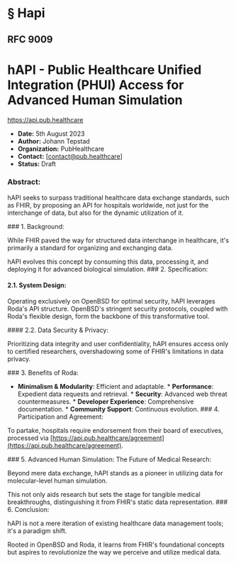 # § Hapi

## RFC 9009
# hAPI - Public Healthcare Unified Integration (PHUI) Access for Advanced Human Simulation
https://api.pub.healthcare

- **Date:** 5th August 2023
- **Author:** Johann Tepstad
- **Organization:** PubHealthcare
- **Contact:** [contact@pub.healthcare]
- **Status:** Draft

### Abstract:
<!-- TODO: Fix heading hierarchy - level 3 after level 1 -->

hAPI seeks to surpass traditional healthcare data exchange standards, such as FHIR, by proposing an API for hospitals worldwide, not just for the interchange of data, but also for the dynamic utilization of it.
<!-- TODO: Break into shorter sentences (74 words > 15) --> ### 1. Background:

While FHIR paved the way for structured data interchange in healthcare, it's primarily a standard for organizing and exchanging data.
<!-- TODO: Break into shorter sentences (21 words > 15) --> hAPI evolves this concept by consuming this data, processing it, and deploying it for advanced biological simulation.
<!-- TODO: Break into shorter sentences (17 words > 15) --> ### 2. Specification:

#### 2.1. System Design:
<!-- TODO: Fix heading hierarchy - level 4 after level 1 -->

Operating exclusively on OpenBSD for optimal security, hAPI leverages Roda's API structure. OpenBSD's stringent security protocols, coupled with Roda's flexible design, form the backbone of this transformative tool.
<!-- TODO: Break into shorter sentences (16 words > 15) --> #### 2.2. Data Security & Privacy:

Prioritizing data integrity and user confidentiality, hAPI ensures access only to certified researchers, overshadowing some of FHIR's limitations in data privacy.
<!-- TODO: Break into shorter sentences (25 words > 15) --> ### 3. Benefits of Roda:

* **Minimalism & Modularity**: Efficient and adaptable. * **Performance**: Expedient data requests and retrieval. * **Security**: Advanced web threat countermeasures. * **Developer Experience**: Comprehensive documentation. * **Community Support**: Continuous evolution. ### 4. Participation and Agreement:

To partake, hospitals require endorsement from their board of executives, processed via [https://api.pub.healthcare/agreement](https://api.pub.healthcare/agreement).
<!-- TODO: Break into shorter sentences (16 words > 15) --> ### 5. Advanced Human Simulation: The Future of Medical Research:

Beyond mere data exchange, hAPI stands as a pioneer in utilizing data for molecular-level human simulation.
<!-- TODO: Break into shorter sentences (24 words > 15) --> This not only aids research but sets the stage for tangible medical breakthroughs, distinguishing it from FHIR's static data representation.
<!-- TODO: Break into shorter sentences (20 words > 15) --> ### 6. Conclusion:

hAPI is not a mere iteration of existing healthcare data management tools; it's a paradigm shift.
<!-- TODO: Break into shorter sentences (17 words > 15) --> Rooted in OpenBSD and Roda, it learns from FHIR's foundational concepts but aspires to revolutionize the way we perceive and utilize medical data.
<!-- TODO: Break into shorter sentences (23 words > 15) -->